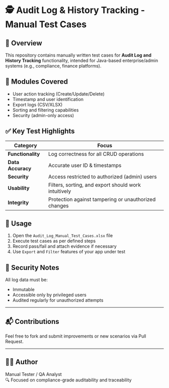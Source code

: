 # 🕵️ Audit Log & History Tracking - Manual Test Cases

## 📌 Overview

This repository contains manually written test cases for **Audit Log and History Tracking** functionality, intended for Java-based enterprise/admin systems (e.g., compliance, finance platforms).

## 📂 Modules Covered

- User action tracking (Create/Update/Delete)
- Timestamp and user identification
- Export logs (CSV/XLSX)
- Sorting and filtering capabilities
- Security (admin-only access)

## ✅ Key Test Highlights

| Category | Focus |
|----------|-------|
| **Functionality** | Log correctness for all CRUD operations |
| **Data Accuracy** | Accurate user ID & timestamps |
| **Security** | Access restricted to authorized (admin) users |
| **Usability** | Filters, sorting, and export should work intuitively |
| **Integrity** | Protection against tampering or unauthorized changes |

## 🧪 Usage

1. Open the `Audit_Log_Manual_Test_Cases.xlsx` file
2. Execute test cases as per defined steps
3. Record pass/fail and attach evidence if necessary
4. Use `Export` and `Filter` features of your app under test

## 🔐 Security Notes

All log data must be:
- Immutable
- Accessible only by privileged users
- Audited regularly for unauthorized attempts

---

## 📬 Contributions

Feel free to fork and submit improvements or new scenarios via Pull Request.

---

## 🧑‍💻 Author

Manual Tester / QA Analyst  
🔍 Focused on compliance-grade auditability and traceability
